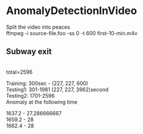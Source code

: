 # AnomalyDetectionInVideo


Split the video into peaces<br>
ffmpeg -i source-file.foo -ss 0 -t 600 first-10-min.m4v<br>

Subway exit<br>
---------------

<br>total=2596<br>

Training: 300sec - (227, 227, 600) <br>
Testing1: 301-1981 (227, 227, 3962)second<br>
Testing2: 1701-2596<br>
Anomaly at the following time<br>


1637.2 - 27.286666667<br>
1659.2 - 28<br>
1662.4 - 28<br>
